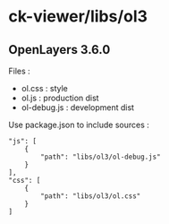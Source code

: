 # ck-viewer/libs/ol3

## OpenLayers 3.6.0

Files : 
- ol.css : style
- ol.js : production dist
- ol-debug.js : development dist


Use package.json to include sources :

    "js": [
        {
            "path": "libs/ol3/ol-debug.js"
        }
    ],
    "css": [
        {
            "path": "libs/ol3/ol.css"
        }
    ]